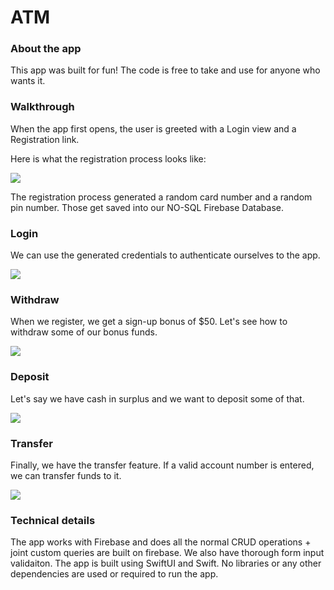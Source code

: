 # ATM
### About the app

This app was built for fun! The code is free to take and use for anyone who wants it.

### Walkthrough

When the app first opens, the user is greeted with a Login view and a Registration link.

Here is what the registration process looks like:

<img src="https://i.ibb.co/3RVCKqr/vlc-Ho-Du-Gx-RCAD.gif">

The registration process generated a random card number and a random pin number. Those get saved into our NO-SQL Firebase Database.

### Login

We can use the generated credentials to authenticate ourselves to the app.

<img src="https://i.ibb.co/mBqQDnH/vlc-7-U6-XAy-Hw-LW.gif">

### Withdraw

When we register, we get a sign-up bonus of $50. Let's see how to withdraw some of our bonus funds.

<img src="https://i.ibb.co/hBmLmr2/vlc-ZHay-Qo-Cv8-H.gif">

### Deposit
Let's say we have cash in surplus and we want to deposit some of that.

<img src="https://i.ibb.co/nwRDmXJ/vlc-d6-Wy1-Jx-I26.gif">

### Transfer

Finally, we have the transfer feature. If a valid account number is entered, we can transfer funds to it.

<img src="https://i.ibb.co/Y8JN71n/vlc-Ya-Ul3dstgl.gif">

### Technical details

The app works with Firebase and does all the normal CRUD operations + joint custom queries are built on firebase.
We also have thorough form input validaiton.
The app is built using SwiftUI and Swift.
No libraries or any other dependencies are used or required to run the app.
